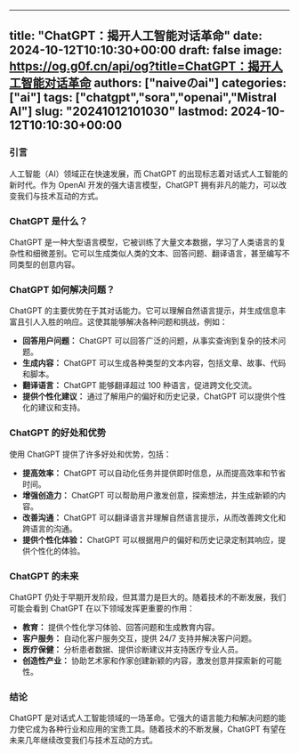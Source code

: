 
---
title: "ChatGPT：揭开人工智能对话革命"
date: 2024-10-12T10:10:30+00:00
draft: false
image: https://og.g0f.cn/api/og?title=ChatGPT：揭开人工智能对话革命
authors: ["naiveのai"]
categories: ["ai"]
tags: ["chatgpt","sora","openai","Mistral AI"]
slug: "20241012101030"
lastmod: 2024-10-12T10:10:30+00:00
---
### 引言

人工智能（AI）领域正在快速发展，而 ChatGPT 的出现标志着对话式人工智能的新时代。作为 OpenAI 开发的强大语言模型，ChatGPT 拥有非凡的能力，可以改变我们与技术互动的方式。

### ChatGPT 是什么？

ChatGPT 是一种大型语言模型，它被训练了大量文本数据，学习了人类语言的复杂性和细微差别。它可以生成类似人类的文本、回答问题、翻译语言，甚至编写不同类型的创意内容。

### ChatGPT 如何解决问题？

ChatGPT 的主要优势在于其对话能力。它可以理解自然语言提示，并生成信息丰富且引人入胜的响应。这使其能够解决各种问题和挑战，例如：

- **回答用户问题：** ChatGPT 可以回答广泛的问题，从事实查询到复杂的技术问题。
- **生成内容：** ChatGPT 可以生成各种类型的文本内容，包括文章、故事、代码和脚本。
- **翻译语言：** ChatGPT 能够翻译超过 100 种语言，促进跨文化交流。
- **提供个性化建议：** 通过了解用户的偏好和历史记录，ChatGPT 可以提供个性化的建议和支持。

### ChatGPT 的好处和优势

使用 ChatGPT 提供了许多好处和优势，包括：

- **提高效率：** ChatGPT 可以自动化任务并提供即时信息，从而提高效率和节省时间。
- **增强创造力：** ChatGPT 可以帮助用户激发创意，探索想法，并生成新颖的内容。
- **改善沟通：** ChatGPT 可以翻译语言并理解自然语言提示，从而改善跨文化和跨语言的沟通。
- **提供个性化体验：** ChatGPT 可以根据用户的偏好和历史记录定制其响应，提供个性化的体验。

### ChatGPT 的未来

ChatGPT 仍处于早期开发阶段，但其潜力是巨大的。随着技术的不断发展，我们可能会看到 ChatGPT 在以下领域发挥更重要的作用：

- **教育：** 提供个性化学习体验、回答问题和生成教育内容。
- **客户服务：** 自动化客户服务交互，提供 24/7 支持并解决客户问题。
- **医疗保健：** 分析患者数据、提供诊断建议并支持医疗专业人员。
- **创造性产业：** 协助艺术家和作家创建新颖的内容，激发创意并探索新的可能性。

### 结论

ChatGPT 是对话式人工智能领域的一场革命。它强大的语言能力和解决问题的能力使它成为各种行业和应用的宝贵工具。随着技术的不断发展，ChatGPT 有望在未来几年继续改变我们与技术互动的方式。